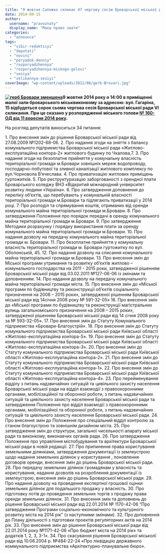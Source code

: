 ```yaml
---
title: "9 жовтня Сапожко скликає 47 чергову сесію Броварської міської ради"
date: 2014-09-15
author: 
  username: "pravoznaty"
  display_name: "Маєш право знати"
categories: 
  - "announce"
tags: 
  - "vibir-redaktsiyi"
  - "deputati"
  - "novini"
  - "poryadok-denniy"
  - "rozporyadzhennya"
  - "rozporyadzhennya-miskogo-golovi"
  - "sesiya"
  - "sklikannya-sesiyi"
coverImage: "wp-content/uploads/2012/08/gerb-Brovari.jpg"
---
```


**[![герб Бровари зменшена](https://mpz.brovary.org/wp-content/uploads/2012/10/gerb-Brovari-zmenshena1.jpg)](https://mpz.brovary.org/wp-content/uploads/2012/10/gerb-Brovari-zmenshena1.jpg)9 жовтня 2014 року о 14:00 в приміщенні малої зали броварського міськвиконкому за адресою: вул. Гагаріна, 15 відбудеться сорок сьома чергова сесія Броварської міської ради VІ скликання. При це сказано у розпорядженні міського голови [№ 160-ОД від 11 вересня 2014 року](https://docs.brovary.org/p13437/11.09.2014/160).**

На розгляд депутатів виноситься 34 питання:

1\. Про внесення змін до рішення Броварської міської ради від 27.08.2009 №1202-68-06. 2. Про надання згоди на зняття з балансу комунального підприємства Броварської міської ради «Житлово-експлуатаційна контора-2» житлового будинку по Чкалова,7. 3. Про надання згоди на безоплатне прийняття у комунальну власність територіальної громади м.Бровари зовнішніх мереж водопроводу, господарчо-побутової та зливної каналізації житлового комплексу по вул.Чорновола В’ячеслава. 4. Про приватизацію житлових приміщень гуртожитків. 5. Про реструктуризацію заборгованості з орендної плати Броварського коледжу ВНЗ «Відкритий міжнародний університет розвитку людини «Україна». 6. Про затвердження доповнення до переліку об’єктів, що перебувають у комунальній власності територіальної громади м.Бровари та підлягають приватизації у 2014 році. 7. Про розподіл та спрямування коштів, отриманих від оренди комунального майна територіальної громади м.Бровари. 8. Про затвердження Положення про порядок передачі в оренду комунального майна територіальної громади м.Бровари. 9. Про затвердження Методики розрахунку і порядку використання плати за оренду комунального майна територіальної громади м.Бровари. 10. Про надання дозволу на передачу комунального майна територіальної громади м. Бровари. 11. Про безоплатне прийняття у комунальну власність територіальної громади м. Бровари гуртожитку по вул. Оболонській, 45. 12. Про надання дозволу на списання комунального майна територіальної громади м.Бровари. 13. Про внесення змін до Міської програми утримання та розвитку об’єктів житлово – комунального господарства на 2011 - 2015 роки, затвердженої рішенням Броварської міської ради від 03.02.2011 №127-06-06 із змінами та доповненням. 14. Про надання дозволу на передачу комунального майна територіальної громади міста. 15. Про внесення змін до «Міської програми по будівництву та реконструкції об’єктів соціального призначення на 2008 – 2015 роки», затвердженої рішенням Броварської міської ради від 14січня 2008 року № 591-32-05» 16. Про внесення змін до «Міської програми по будівництву та реконструкції магістральних вулиць загальноміського призначення на 2008 – 2015 роки», затвердженої рішенням Броварської міської ради від 14 січня 2008 року за № 593-32-05». 17. Про внесення змін до Статуту Комунального підприємства «Бровари-Благоустрій». 18. Про внесення змін до Статуту комунального підприємства Броварської міської ради Київської області «Житлово-експлуатаційна контора-5». 19. Про внесення змін до Статуту комунального підприємства Броварської міської ради Київської області «Житлово-експлуатаційна контора-3». 20. Про внесення змін до Статуту комунального підприємства Броварської міської ради Київської області «Житлово-експлуатаційна контора-2». 21. Про внесення змін до Статуту комунального підприємства Броварської міської ради Київської області «Житлово-експлуатаційна контора-1». 22. Про внесення змін до Статуту комунального підприємства Броварської міської ради Київської області «Житлово-експлуатаційна контора-4». 23. Про перейменування відділу з питань надзвичайних ситуацій та цивільного захисту населення Броварської міської ради на відділ взаємодії з правоохоронними органами, мобілізаційної та оборонної роботи, з питань надзвичайних ситуацій та цивільного захисту населення Броварської міської ради та затвердження Положення про відділ взаємодії з правоохоронними органами, мобілізаційної та оборонної роботи, з питань надзвичайних ситуацій та цивільного захисту населення Броварської міської ради. 24. Про внесення змін до Положення про спеціальний відділ контролю за станом благоустрою та зовнішнім дизайном міста. 25. Про затвердження змін до структури, загальної чисельності апарату міської ради та виконкому, виконавчих органів ради. 26. Про затвердження Положення про управління містобудування та архітектури Броварської міської ради в новій редакції. 27. Про припинення права користування земельними ділянками, затвердження документації із землеустрою щодо надання земельних ділянок у користування , поновлення договорів оренди, внесення змін до рішень Броварської міської ради. 28. Про передачу земельних ділянок громадянам у власність та користування, надання дозволів на розроблення документації із землеустрою, внесення змін до рішень Броварської міської ради. 29. Про надання дозволу на проведення експертної грошової оцінки земельних ділянок для подальшого продажу у власність. 30. Про підготовку лотів до проведення земельних торгів з продажу права оренди земельних ділянок. 31. Про внесення змін та доповнень до рішення Броварської міської ради від 22.01.2014 № 1170-42-06 “Про затвердження Програми соціально-економічного та культурного розвитку міста на 2014 рік” (з наступними змінами). 32. Про доповнення до Плану діяльності з підготовки проектів регуляторних актів на 2014 рік. 33. Про внесення змін до рішення Броварської міської ради від 22.01.2014 року №1171-42-06 «Про бюджет міста на 2014 рік» та додатків 1, 2, 3, 3-1». 34. Про скасування рішення Броварської міськолї ради від 10.06.2004 р. №484-22-24 «Про ліквідацію державного коммунального підприємства «Архітектурно-планувальне бюро».
